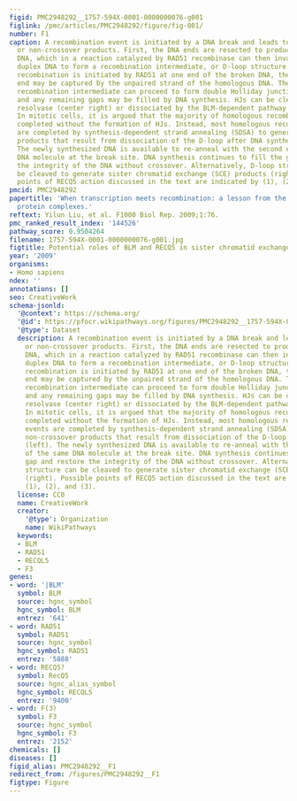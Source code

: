 ```yaml
---
figid: PMC2948292__1757-594X-0001-0000000076-g001
figlink: /pmc/articles/PMC2948292/figure/fig-001/
number: F1
caption: A recombination event is initiated by a DNA break and leads to crossover
  or non-crossover products. First, the DNA ends are resected to produce single-stranded
  DNA, which in a reaction catalyzed by RAD51 recombinase can then invade the homologous
  duplex DNA to form a recombination intermediate, or D-loop structure. After homologous
  recombination is initiated by RAD51 at one end of the broken DNA, the second DNA
  end may be captured by the unpaired strand of the homologous DNA. The resulting
  recombination intermediate can proceed to form double Holliday junctions (HJs),
  and any remaining gaps may be filled by DNA synthesis. HJs can be cleaved by HJ
  resolvase (center right) or dissociated by the BLM-dependent pathway (center left).
  In mitotic cells, it is argued that the majority of homologous recombination is
  completed without the formation of HJs. Instead, most homologous recombination events
  are completed by synthesis-dependent strand annealing (SDSA) to generate non-crossover
  products that result from dissociation of the D-loop after DNA synthesis (left).
  The newly synthesized DNA is available to re-anneal with the second end of the same
  DNA molecule at the break site. DNA synthesis continues to fill the gap and restore
  the integrity of the DNA without crossover. Alternatively, D-loop structure can
  be cleaved to generate sister chromatid exchange (SCE) products (right). Possible
  points of RECQ5 action discussed in the text are indicated by (1), (2), and (3).
pmcid: PMC2948292
papertitle: 'When transcription meets recombination: a lesson from the human RECQ
  protein complexes.'
reftext: Yilun Liu, et al. F1000 Biol Rep. 2009;1:76.
pmc_ranked_result_index: '144526'
pathway_score: 0.9504264
filename: 1757-594X-0001-0000000076-g001.jpg
figtitle: Potential roles of BLM and RECQ5 in sister chromatid exchange regulation
year: '2009'
organisms:
- Homo sapiens
ndex: ''
annotations: []
seo: CreativeWork
schema-jsonld:
  '@context': https://schema.org/
  '@id': https://pfocr.wikipathways.org/figures/PMC2948292__1757-594X-0001-0000000076-g001.html
  '@type': Dataset
  description: A recombination event is initiated by a DNA break and leads to crossover
    or non-crossover products. First, the DNA ends are resected to produce single-stranded
    DNA, which in a reaction catalyzed by RAD51 recombinase can then invade the homologous
    duplex DNA to form a recombination intermediate, or D-loop structure. After homologous
    recombination is initiated by RAD51 at one end of the broken DNA, the second DNA
    end may be captured by the unpaired strand of the homologous DNA. The resulting
    recombination intermediate can proceed to form double Holliday junctions (HJs),
    and any remaining gaps may be filled by DNA synthesis. HJs can be cleaved by HJ
    resolvase (center right) or dissociated by the BLM-dependent pathway (center left).
    In mitotic cells, it is argued that the majority of homologous recombination is
    completed without the formation of HJs. Instead, most homologous recombination
    events are completed by synthesis-dependent strand annealing (SDSA) to generate
    non-crossover products that result from dissociation of the D-loop after DNA synthesis
    (left). The newly synthesized DNA is available to re-anneal with the second end
    of the same DNA molecule at the break site. DNA synthesis continues to fill the
    gap and restore the integrity of the DNA without crossover. Alternatively, D-loop
    structure can be cleaved to generate sister chromatid exchange (SCE) products
    (right). Possible points of RECQ5 action discussed in the text are indicated by
    (1), (2), and (3).
  license: CC0
  name: CreativeWork
  creator:
    '@type': Organization
    name: WikiPathways
  keywords:
  - BLM
  - RAD51
  - RECQL5
  - F3
genes:
- word: '|BLM'
  symbol: BLM
  source: hgnc_symbol
  hgnc_symbol: BLM
  entrez: '641'
- word: RAD51
  symbol: RAD51
  source: hgnc_symbol
  hgnc_symbol: RAD51
  entrez: '5888'
- word: RECQ5?
  symbol: RecQ5
  source: hgnc_alias_symbol
  hgnc_symbol: RECQL5
  entrez: '9400'
- word: F(3)
  symbol: F3
  source: hgnc_symbol
  hgnc_symbol: F3
  entrez: '2152'
chemicals: []
diseases: []
figid_alias: PMC2948292__F1
redirect_from: /figures/PMC2948292__F1
figtype: Figure
---
```

